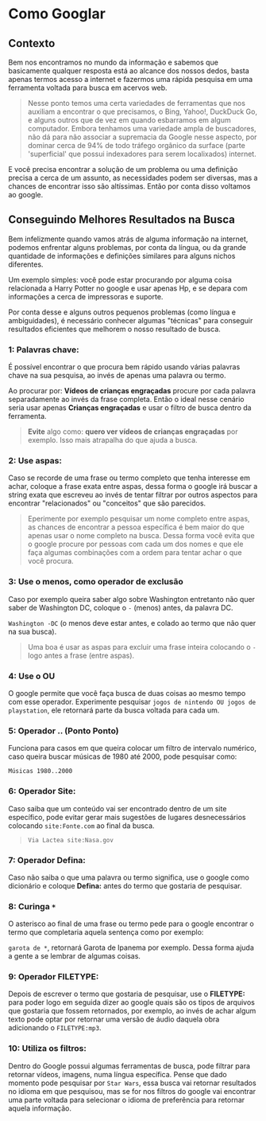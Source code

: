 # Como Googlar

## Contexto

Bem nos encontramos no mundo da informação e sabemos que basicamente qualquer resposta está ao alcance dos nossos dedos, basta apenas termos acesso a internet e fazermos uma rápida pesquisa em uma ferramenta voltada para busca em acervos web.

> Nesse ponto temos uma certa variedades de ferramentas que nos auxiliam a encontrar o que precisamos, o Bing, Yahoo!, DuckDuck Go, e alguns outros que de vez em quando esbarramos em algum computador. Embora tenhamos uma variedade ampla de buscadores, não dá para não associar a supremacia da Google nesse aspecto, por dominar cerca de 94% de todo tráfego orgânico da surface (parte 'superficial' que possui indexadores para serem localixados) internet.

E você precisa encontrar a solução de um problema ou uma definição precisa a cerca de um assunto, as necessidades podem ser diversas, mas a chances de encontrar isso são altíssimas. Então por conta disso voltamos ao google.

## Conseguindo Melhores Resultados na Busca

Bem infelizmente quando vamos atrás de alguma informação na internet, podemos enfrentar alguns problemas, por conta da língua, ou da grande quantidade de informações e definições similares para alguns nichos diferentes. 

Um exemplo simples: você pode estar procurando por alguma coisa relacionada a Harry Potter no google e usar apenas Hp, e se depara com informações a cerca de impressoras e suporte.

Por conta desse e alguns outros pequenos problemas (como língua e ambiguidades), é necessário conhecer algumas "técnicas" para conseguir resultados eficientes que  melhorem o nosso resultado de busca.

### 1: Palavras chave:

É possível encontrar o que procura bem rápido usando várias palavras chave na sua pesquisa, ao invés de apenas uma palavra ou termo.

Ao procurar por: **Vídeos de crianças engraçadas** procure por cada palavra separadamente ao invés da frase completa. Então o ideal nesse cenário seria usar apenas **Crianças engraçadas** e usar o filtro de busca dentro da ferramenta.

> **Evite** algo como: **quero ver vídeos de crianças engraçadas** por exemplo. Isso mais atrapalha do que ajuda a busca.

### 2: Use aspas:

Caso se recorde de uma frase ou termo completo que tenha interesse em achar, coloque a frase exata entre aspas, dessa forma o google irá buscar a string exata que escreveu ao invés de tentar filtrar por outros aspectos para encontrar "relacionados" ou "conceitos" que são parecidos.

> Eperimente por exemplo pesquisar um nome completo entre aspas, as chances de encontrar a pessoa específica é bem maior do que apenas usar o nome completo na busca. Dessa forma você evita que o google procure por pessoas com cada um dos nomes e que ele faça algumas combinações com a ordem para tentar achar o que você procura.

### 3: Use o menos, como operador de exclusão

Caso por exemplo queira saber algo sobre Washington entretanto não quer saber de Washington DC, coloque o `-` (menos) antes, da palavra DC.

`Washington -DC` (o menos deve estar antes, e colado ao termo que não quer na sua busca).

> Uma boa é usar as aspas para excluir uma frase inteira colocando o `-` logo antes a frase (entre aspas).

### 4: Use o OU

O google permite que você faça busca de duas coisas ao mesmo tempo com esse operador. Experimente pesquisar `jogos de nintendo OU jogos de playstation`, ele retornará parte da busca voltada para cada um.

### 5: Operador .. (Ponto Ponto)

Funciona para casos em que queira colocar um filtro de intervalo numérico, caso queira buscar músicas de 1980 até 2000, pode pesquisar como:

`Músicas 1980..2000`

### 6: Operador Site:

Caso saiba que um conteúdo vai ser encontrado dentro de um site específico, pode evitar gerar mais sugestões de lugares desnecessários colocando `site:Fonte.com` ao final da busca.

> `Via Lactea site:Nasa.gov`

### 7: Operador Defina:

Caso não saiba o que uma palavra ou termo significa, use o google como dicionário e coloque **Defina:** antes do termo que gostaria de pesquisar.

### 8: Curinga `*`

O asterisco ao final de uma frase ou termo pede para o google encontrar o termo que completaria aquela sentença como por exemplo:

`garota de *`, retornará Garota de Ipanema por exemplo. Dessa forma ajuda a gente a se lembrar de algumas coisas.

### 9: Operador FILETYPE:

Depois de escrever o termo que gostaria de pesquisar, use o **FILETYPE:** para poder logo em seguida dizer ao google quais são os tipos de arquivos que gostaria que fossem retornados, por exemplo, ao invés de achar algum texto pode optar por retornar uma versão de áudio daquela obra adicionando o `FILETYPE:mp3`.

### 10: Utiliza os filtros:

Dentro do Google possui algumas ferramentas de busca, pode filtrar para retornar vídeos, imagens, numa língua específica. Pense que dado momento pode pesquisar por `Star Wars`, essa busca vai retornar resultados no idioma em que pesquisou, mas se for nos filtros do google vai encontrar uma parte voltada para selecionar o idioma de preferência para retornar aquela informação.